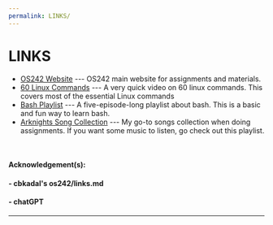 ```yaml
---
permalink: LINKS/
---
```


# LINKS

- [OS242 Website](https://os.vlsm.org/) --- OS242 main website for assignments and materials.
- [60 Linux Commands](https://www.youtube.com/watch?v=gd7BXuUQ91w&list=WL&index=1) --- A very quick video on 60 linux commands. This covers most of the essential Linux commands
- [Bash Playlist](https://youtube.com/playlist?list=PLIhvC56v63IKioClkSNDjW7iz-6TFvLwS&si=uRHWw1Bd3HW-izdy) --- A five-episode-long playlist about bash. This is a basic and fun way to learn bash.
- [Arknights Song Collection](https://youtube.com/playlist?list=PLYNMFG-_-1eOIeGjijtuTe124edSM1CZu&si=eP-pykvQBsP6iP_X) --- My go-to songs collection when doing assignments. If you want some music to listen, go check out this playlist.

<br>

#### Acknowledgement(s):

#### - cbkadal's os242/links.md

#### - chatGPT

<hr>
